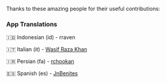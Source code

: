 <p>Thanks to these amazing people for their useful contributions:</p>

### App Translations

🇮🇩 Indonesian (id) - rraven

🇮🇹 Italian (it) - [Wasif Raza Khan](https://www.instagram.com/wasifffff5)

🇮🇷 Persian (fa) - [rchookan](https://github.com/rchookan)

🇪🇸 Spanish (es) - [JnBenites](https://github.com/JnBenites)
